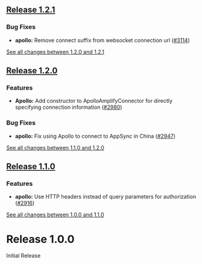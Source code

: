 ## [Release 1.2.1](https://github.com/aws-amplify/amplify-android/releases/tag/release_apollo_v1.2.1)

### Bug Fixes
- **apollo:** Remove connect suffix from websocket connection url ([#3114](https://github.com/aws-amplify/amplify-android/issues/3114))

[See all changes between 1.2.0 and 1.2.1](https://github.com/aws-amplify/amplify-android/compare/release_apollo_v1.2.0...release_apollo_v1.2.1)

## [Release 1.2.0](https://github.com/aws-amplify/amplify-android/releases/tag/release_apollo_v1.2.0)

### Features
- **Apollo:** Add constructor to ApolloAmplifyConnector for directly specifying connection information ([#2980](https://github.com/aws-amplify/amplify-android/issues/2980))

### Bug Fixes
- **apollo:** Fix using Apollo to connect to AppSync in China ([#2947](https://github.com/aws-amplify/amplify-android/issues/2947))

[See all changes between 1.1.0 and 1.2.0](https://github.com/aws-amplify/amplify-android/compare/release_apollo_v1.1.0...release_apollo_v1.2.0)

## [Release 1.1.0](https://github.com/aws-amplify/amplify-android/releases/tag/release_apollo_v1.1.0)

### Features
- **apollo:** Use HTTP headers instead of query parameters for authorization ([#2916](https://github.com/aws-amplify/amplify-android/issues/2916))

[See all changes between 1.0.0 and 1.1.0](https://github.com/aws-amplify/amplify-android/compare/release_apollo_v1.0.0...release_apollo_v1.1.0)

# Release 1.0.0

Initial Release

